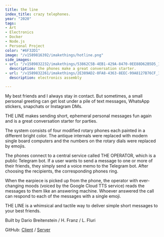 ```yaml
---
title: the line
index_title: crazy telephones.
year: "2020"
tags:
- Art
- Electronics
- Docker
- Node.js
- Personal Project
color: "#6F32D1"
image: "/v1589816392/imakethings/hotline.png"
side_images:
- url: "/v1589832232/imakethings/53862C5B-4EB1-429A-8470-0EE88D62B5D5_1_201_a_qudj5j.jpg"
  description: the phones make a great conversation starter.
- url: "/v1589832261/imakethings/2E389AD2-0FA8-4363-8EEC-99A8127B76CF_1_105_c_ww8tld.jpg"
  description: electronics assembly

---
```

My best friends and I always stay in contact. But sometimes, a small personal greeting can get lost under a pile of text messages, WhatsApp stickers, snapchats or Instagram DMs.

THE LINE makes sending short, ephemeral personal messages fun again and is a great conversation starter for parties.

The system consists of four modified rotary phones each painted in a different bright color. The antique internals were replaced with modern single board computers and the numbers on the rotary dials were replaced by emojis.

The phones connect to a central service called THE OPERATOR, which is a public Telegram bot. If a user wants to send a message to one or more of their friends, they simply send a voice memo to the Telegram bot. After choosing the recipients, the corresponding phones ring.

When the earpiece is picked up from the phone, the operator with ever-changing moods (voiced by the Google Cloud TTS service) reads the messages to them like an answering machine. Whoever answered the call can respond to each of the messages with a single emoji.

THE LINE is a whimsical and tactile way to deliver simple short messages to your best friends.

Built by Dario Breitenstein / H. Franz / L. Fluri

GitHub: [Client](https://github.com/chdabre/hotline-client) / [Server](https://github.com/chdabre/hotline-server)